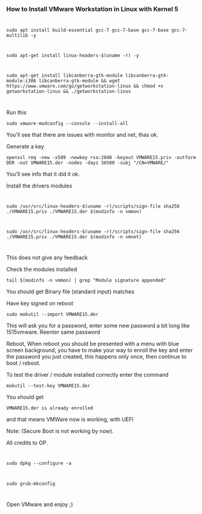 ### How to Install VMware Workstation in Linux with Kernel 5       
#
    sudo apt install build-essential gcc-7 gcc-7-base gcc-7-base gcc-7-multilib -y
#
    sudo apt-get install linux-headers-$(uname -r) -y
#
    sudo apt-get install libcanberra-gtk-module libcanberra-gtk-module:i386 libcanberra-gtk-module && wget https://www.vmware.com/go/getworkstation-linux && chmod +x getworkstation-linux && ./getworkstation-linux
#
#   
Run this

    sudo vmware-modconfig --console --install-all

You'll see that there are issues with monitor and net, thas ok.

Generate a key

    openssl req -new -x509 -newkey rsa:2048 -keyout VMWARE15.priv -outform DER -out VMWARE15.der -nodes -days 36500 -subj "/CN=VMWARE/"

You'll see info that it did it ok.

Install the drivers modules
#
    sudo /usr/src/linux-headers-$(uname -r)/scripts/sign-file sha256 ./VMWARE15.priv ./VMWARE15.der $(modinfo -n vmmon)
#
    sudo /usr/src/linux-headers-$(uname -r)/scripts/sign-file sha256 ./VMWARE15.priv ./VMWARE15.der $(modinfo -n vmnet)
#
#
This does not give any feedback

Check the modules installed

    tail $(modinfo -n vmmon) | grep "Module signature appended"

You should get Binary file (standard input) matches

Have key signed on reboot

    sudo mokutil --import VMWARE15.der

This will ask you for a password, enter some new password a bit long like 1515vmware. Reenter same password

Reboot, When reboot you should be presented with a menu with blue screen background, you have to make your way to enroll the key and enter the password you just created, this happens only once, then continue to boot / reboot.

To test the driver / module installed correctly enter the command

    mokutil --test-key VMWARE15.der

You should get 
    
    VMWARE15.der is already enrolled

and that means VMWare now is working, with UEFI

Note: (Secure Boot is not working by now).

All credits to OP.
#    
    sudo dpkg --configure -a
#
    sudo grub-mkconfig
#
Open VMware and enjoy ;)
